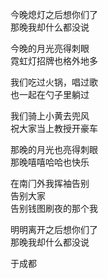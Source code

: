 今晚熄灯之后想你们了  
那晚我却什么都没说  

今晚的月光亮得刺眼  
霓虹灯招牌也格外地多  

我们吃过火锅，唱过歌  
也一起在勺子里躺过  

我们骑上小⻩去兜⻛  
祝大家当上教授开豪⻋  

那晚的月光也亮得刺眼  
那晚嘻嘻哈哈也快乐  

在南⻔外我挥袖告别  
告别大家  
告别钱图刷夜的那个我  

明明离开之后想你们了  
那晚我却什么都没说  
  
于成都  
